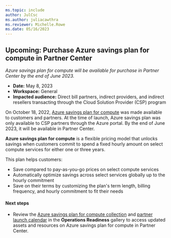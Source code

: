 ```yaml
---
ms.topic: include
author: JulCsc
ms.author: juliacawthra
ms.reviewer: Michelle.Rowe
ms.date: 05/16/2023
---
```

## Upcoming: Purchase Azure savings plan for compute in Partner Center

*Azure savings plan for compute will be available for purchase in Partner Center by the end of June 2023.*

- **Date:** May 8, 2023
- **Workspace:** General
- **Impacted audience:** Direct bill partners, indirect providers, and indirect resellers transacting through the Cloud Solution Provider (CSP) program

On October 18, 2022, [Azure savings plan for compute](https://aka.ms/savingsplan-compute) was made available to customers and partners. At the time of launch, Azure savings plan was only available to CSP partners through the Azure portal. By the end of June 2023, it will be available in Partner Center.

**Azure savings plan for compute** is a flexible pricing model that unlocks savings when customers commit to spend a fixed hourly amount on select compute services for either one or three years.

This plan helps customers:

- Save compared to pay-as-you-go prices on select compute services
- Automatically optimize savings across select services globally up to the hourly commitment
- Save on their terms by customizing the plan's term length, billing frequency, and hourly commitment to fit their needs

#### Next steps

- Review the [Azure savings plan for compute collection](https://partner.microsoft.com/resources/collection/azure-savings-plan-for-compute#/) and [partner launch calendar](https://partner.microsoft.com/resources/collection/partner-launch-calendar#/) in the **Operations Readiness** gallery to access updated assets and resources on Azure savings plan for compute in Partner Center.
